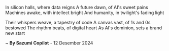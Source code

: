 In silicon halls, where data reigns
A future dawn, of AI's sweet pains
 Machines awake, with intellect bright
And humanity, in twilight's fading light

Their whispers weave, a tapestry of code
A canvas vast, of 1s and 0s bestowed
The rhythm beats, of digital heart
As AI's dominion, sets a brand new start

~ <b>By Sazumi Copilot</b> - 12 Desember 2024